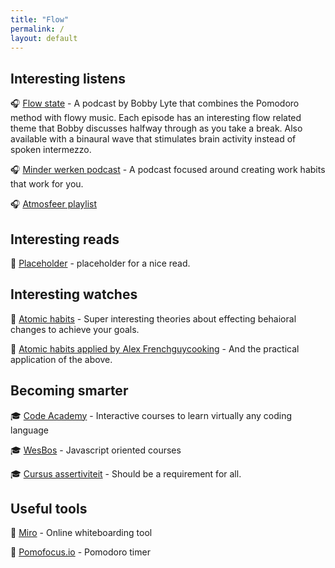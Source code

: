 ```yaml
---
title: "Flow"
permalink: /
layout: default
---
```


## Interesting listens

🎧 [Flow state](https://open.spotify.com/show/4IssY4XjHXdpTNOzpaeyxh?si=64c2cc9a09064706) - A podcast by Bobby Lyte that combines the Pomodoro method with flowy music. Each episode has an interesting flow related theme that Bobby discusses halfway through as you take a break. Also available with a binaural wave that stimulates brain activity instead of spoken intermezzo.

🎧 [Minder werken podcast](https://open.spotify.com/show/72XeoaMZSottoCHtdLjM76?si=cfbf03565ffc48d0) - A podcast focused around creating work habits that work for you. 

🎧 [Atmosfeer playlist](https://open.spotify.com/playlist/7dYRGiKr3RchO8f7RjLwkL?si=618a76faeb8a4842)

## Interesting reads

📑 [Placeholder](url) - placeholder for a nice read.

## Interesting watches

🎥 [Atomic habits](https://www.youtube.com/watch?v=PZ7lDrwYdZc) - Super interesting theories about effecting behaioral changes to achieve your goals.

🎥 [Atomic habits applied by Alex Frenchguycooking](https://www.youtube.com/watch?v=35jq07YhKGE) - And the practical application of the above.

## Becoming smarter

🎓 [Code Academy](https://www.youtube.com/watch?v=35jq07YhKGE) - Interactive courses to learn virtually any coding language

🎓 [WesBos](https://wesbos.com/) - Javascript oriented courses

🎓 [Cursus assertiviteit](https://www.parnassiagroep.nl/hoe-wij-helpen/cursus-training/-/2695788/assertiviteit) - Should be a requirement for all.

## Useful tools

🔧 [Miro](https://miro.com) - Online whiteboarding tool

🔧 [Pomofocus.io](https://pomofocus.io/) - Pomodoro timer


